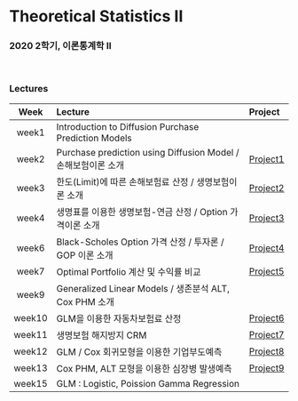 # Theoretical Statistics II 
### 2020 2학기, 이론통계학 II

<br>

### Lectures 
|Week|Lecture|Project|
|:---:|:---|:-------|
|week1|Introduction to Diffusion Purchase Prediction Models|
|week2|Purchase prediction using Diffusion Model / 손해보험이론 소개|[Project1](https://github.com/Uzzeong2/What_I_learned/tree/main/2020-2_Theo-Stat-II/project1)|
|week3|한도(Limit)에 따른 손해보험료 산정 / 생명보험이론 소개|[Project2](https://github.com/Uzzeong2/What_I_learned/tree/main/2020-2_Theo-Stat-II/project2)|
|week4|생명표를 이용한 생명보험-연금 산정 / Option 가격이론 소개 |[Project3](https://github.com/Uzzeong2/What_I_learned/tree/main/2020-2_Theo-Stat-II/project3)|
|week6|Black-Scholes Option 가격 산정 / 투자론 / GOP 이론 소개|[Project4](https://github.com/Uzzeong2/What_I_learned/tree/main/2020-2_Theo-Stat-II/project4)|
|week7|Optimal Portfolio 계산 및 수익률 비교|[Project5](https://github.com/Uzzeong2/What_I_learned/tree/main/2020-2_Theo-Stat-II/project5)|
|week9|Generalized Linear Models / 생존분석 ALT, Cox PHM 소개|
|week10|GLM을 이용한 자동차보험료 산정|[Project6](https://github.com/Uzzeong2/What_I_learned/tree/main/2020-2_Theo-Stat-II/project6)| 
|week11|생명보험 해지방지 CRM|[Project7](https://github.com/Uzzeong2/What_I_learned/tree/main/2020-2_Theo-Stat-II/project7)|
|week12|GLM / Cox 회귀모형을 이용한 기업부도예측|[Project8](https://github.com/Uzzeong2/What_I_learned/tree/main/2020-2_Theo-Stat-II/project8)|
|week13|Cox PHM, ALT 모형을 이용한 심장병 발생예측|[Project9](https://github.com/Uzzeong2/What_I_learned/tree/main/2020-2_Theo-Stat-II/project9)|
|week15|GLM : Logistic, Poission Gamma Regression|

